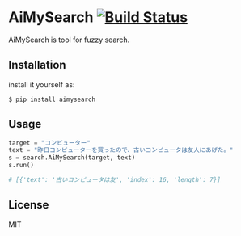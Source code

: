 # AiMySearch [![Build Status](https://travis-ci.org/egusahiroaki/aimysearch.svg?branch=master)](https://travis-ci.org/egusahiroaki/aimysearch)

AiMySearch is tool for fuzzy search.

## Installation

install it yourself as:

    $ pip install aimysearch

## Usage

```py
target = "コンピューター"
text = "昨日コンピューターを買ったので、古いコンピュータは友人にあげた。"
s = search.AiMySearch(target, text)
s.run()

# [{'text': '古いコンピュータは友', 'index': 16, 'length': 7}]
```

## License

MIT

